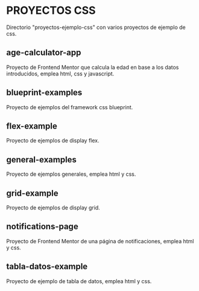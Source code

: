# PROYECTOS CSS
Directorio "proyectos-ejemplo-css" con varios proyectos de ejemplo de css.

## age-calculator-app
Proyecto de Frontend Mentor que calcula la edad en base a los datos introducidos, emplea html, css y javascript.

## blueprint-examples
Proyecto de ejemplos del framework css blueprint.

## flex-example
Proyecto de ejemplos de display flex.

## general-examples
Proyecto de ejemplos generales, emplea html y css.

## grid-example
Proyecto de ejemplos de display grid.

## notifications-page
Proyecto de Frontend Mentor de una página de notificaciones, emplea html y css.

## tabla-datos-example
Proyecto de ejemplo de tabla de datos, emplea html y css.